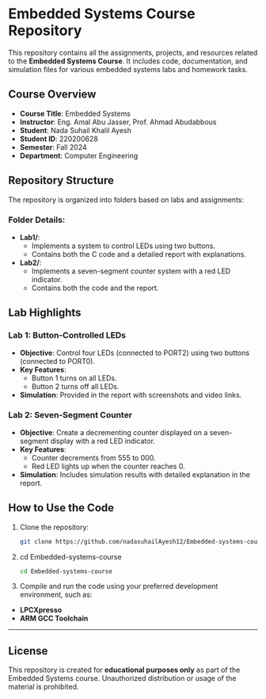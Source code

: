 # Embedded Systems Course Repository

This repository contains all the assignments, projects, and resources related to the **Embedded Systems Course**. It includes code, documentation, and simulation files for various embedded systems labs and homework tasks.

## Course Overview

- **Course Title**: Embedded Systems
- **Instructor**: Eng. Amal Abu Jasser, Prof. Ahmad Abudabbous
- **Student**: Nada Suhail Khalil Ayesh
- **Student ID**: 220200628
- **Semester**: Fall 2024
- **Department**: Computer Engineering

## Repository Structure

The repository is organized into folders based on labs and assignments:

### Folder Details:
- **Lab1/**:
  - Implements a system to control LEDs using two buttons.
  - Contains both the C code and a detailed report with explanations.
- **Lab2/**:
  - Implements a seven-segment counter system with a red LED indicator.
  - Contains both the code and the report.

## Lab Highlights

### Lab 1: Button-Controlled LEDs
- **Objective**: Control four LEDs (connected to PORT2) using two buttons (connected to PORT0).
- **Key Features**:
  - Button 1 turns on all LEDs.
  - Button 2 turns off all LEDs.
- **Simulation**: Provided in the report with screenshots and video links.

### Lab 2: Seven-Segment Counter
- **Objective**: Create a decrementing counter displayed on a seven-segment display with a red LED indicator.
- **Key Features**:
  - Counter decrements from 555 to 000.
  - Red LED lights up when the counter reaches 0.
- **Simulation**: Includes simulation results with detailed explanation in the report.

## How to Use the Code
1. Clone the repository:
   ```bash
   git clone https://github.com/nadasuhailAyesh12/Embedded-systems-course.git
2. cd Embedded-systems-course
   ```bash
   cd Embedded-systems-course

  3. Compile and run the code using your preferred development environment, such as:
   - **LPCXpresso**
   - **ARM GCC Toolchain**

---

## License

This repository is created for **educational purposes only** as part of the Embedded Systems course. Unauthorized distribution or usage of the material is prohibited.
